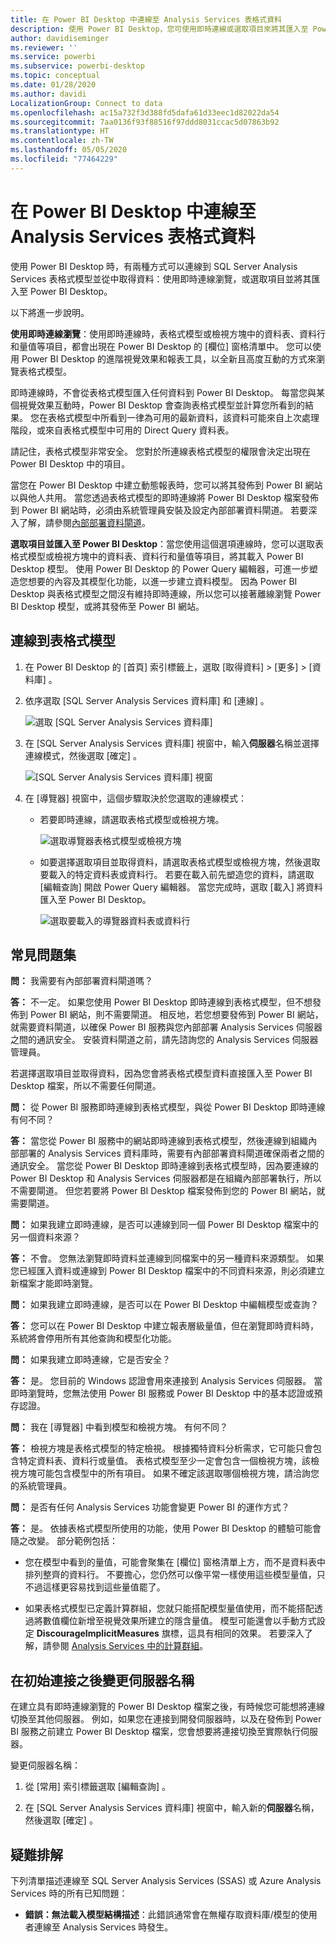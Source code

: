 ```yaml
---
title: 在 Power BI Desktop 中連線至 Analysis Services 表格式資料
description: 使用 Power BI Desktop，您可使用即時連線或選取項目來將其匯入至 Power BI Desktop，以連線到 SQL Server Analysis Services 表格式模型來取得資料。
author: davidiseminger
ms.reviewer: ''
ms.service: powerbi
ms.subservice: powerbi-desktop
ms.topic: conceptual
ms.date: 01/28/2020
ms.author: davidi
LocalizationGroup: Connect to data
ms.openlocfilehash: ac15a732f3d388fd5dafa61d33eec1d82022da54
ms.sourcegitcommit: 7aa0136f93f88516f97ddd8031ccac5d07863b92
ms.translationtype: HT
ms.contentlocale: zh-TW
ms.lasthandoff: 05/05/2020
ms.locfileid: "77464229"
---
```

# <a name="connect-to-analysis-services-tabular-data-in-power-bi-desktop"></a>在 Power BI Desktop 中連線至 Analysis Services 表格式資料
使用 Power BI Desktop 時，有兩種方式可以連線到 SQL Server Analysis Services 表格式模型並從中取得資料：使用即時連線瀏覽，或選取項目並將其匯入至 Power BI Desktop。

以下將進一步說明。

**使用即時連線瀏覽**：使用即時連線時，表格式模型或檢視方塊中的資料表、資料行和量值等項目，都會出現在 Power BI Desktop 的 [欄位]  窗格清單中。 您可以使用 Power BI Desktop 的進階視覺效果和報表工具，以全新且高度互動的方式來瀏覽表格式模型。

即時連線時，不會從表格式模型匯入任何資料到 Power BI Desktop。 每當您與某個視覺效果互動時，Power BI Desktop 會查詢表格式模型並計算您所看到的結果。 您在表格式模型中所看到一律為可用的最新資料，該資料可能來自上次處理階段，或來自表格式模型中可用的 Direct Query 資料表。 

請記住，表格式模型非常安全。 您對於所連線表格式模型的權限會決定出現在 Power BI Desktop 中的項目。

當您在 Power BI Desktop 中建立動態報表時，您可以將其發佈到 Power BI 網站以與他人共用。 當您透過表格式模型的即時連線將 Power BI Desktop 檔案發佈到 Power BI 網站時，必須由系統管理員安裝及設定內部部署資料閘道。 若要深入了解，請參閱[內部部署資料閘道](service-gateway-onprem.md)。

**選取項目並匯入至 Power BI Desktop**：當您使用這個選項連線時，您可以選取表格式模型或檢視方塊中的資料表、資料行和量值等項目，將其載入 Power BI Desktop 模型。 使用 Power BI Desktop 的 Power Query 編輯器，可進一步塑造您想要的內容及其模型化功能，以進一步建立資料模型。 因為 Power BI Desktop 與表格式模型之間沒有維持即時連線，所以您可以接著離線瀏覽 Power BI Desktop 模型，或將其發佈至 Power BI 網站。

## <a name="to-connect-to-a-tabular-model"></a>連線到表格式模型
1. 在 Power BI Desktop 的 [首頁]  索引標籤上，選取 [取得資料]   > [更多]   > [資料庫]  。
   
1. 依序選取 [SQL Server Analysis Services 資料庫]  和 [連線]  。
   
   ![選取 [SQL Server Analysis Services 資料庫]](media/desktop-analysis-services-tabular-data/pbid_sqlas_getdata_as.png)
3. 在 [SQL Server Analysis Services 資料庫]  視窗中，輸入**伺服器**名稱並選擇連線模式，然後選取 [確定]  。
   
   ![[SQL Server Analysis Services 資料庫] 視窗](media/desktop-analysis-services-tabular-data/pbid_sqlas_getdata_as_server.png)
4. 在 [導覽器]  視窗中，這個步驟取決於您選取的連線模式：

   - 若要即時連線，請選取表格式模型或檢視方塊。
  
      ![選取導覽器表格式模型或檢視方塊](media/desktop-analysis-services-tabular-data/pbid_sqlas_getdata_as_live.png)
   - 如要選擇選取項目並取得資料，請選取表格式模型或檢視方塊，然後選取要載入的特定資料表或資料行。 若要在載入前先塑造您的資料，請選取 [編輯查詢]  開啟 Power Query 編輯器。 當您完成時，選取 [載入]  將資料匯入至 Power BI Desktop。

      ![選取要載入的導覽器資料表或資料行](media/desktop-analysis-services-tabular-data/pbid_sqlas_getdata_as_select.png)

## <a name="frequently-asked-questions"></a>常見問題集
**問：** 我需要有內部部署資料閘道嗎？

**答：** 不一定。 如果您使用 Power BI Desktop 即時連線到表格式模型，但不想發佈到 Power BI 網站，則不需要閘道。 相反地，若您想要發佈到 Power BI 網站，就需要資料閘道，以確保 Power BI 服務與您內部部署 Analysis Services 伺服器之間的通訊安全。 安裝資料閘道之前，請先諮詢您的 Analysis Services 伺服器管理員。

若選擇選取項目並取得資料，因為您會將表格式模型資料直接匯入至 Power BI Desktop 檔案，所以不需要任何閘道。

**問：** 從 Power BI 服務即時連線到表格式模型，與從 Power BI Desktop 即時連線有何不同？

**答：** 當您從 Power BI 服務中的網站即時連線到表格式模型，然後連線到組織內部部署的 Analysis Services 資料庫時，需要有內部部署資料閘道確保兩者之間的通訊安全。 當您從 Power BI Desktop 即時連線到表格式模型時，因為要連線的 Power BI Desktop 和 Analysis Services 伺服器都是在組織內部部署執行，所以不需要閘道。 但您若要將 Power BI Desktop 檔案發佈到您的 Power BI 網站，就需要閘道。

**問：** 如果我建立即時連線，是否可以連線到同一個 Power BI Desktop 檔案中的另一個資料來源？

**答：** 不會。 您無法瀏覽即時資料並連線到同檔案中的另一種資料來源類型。 如果您已經匯入資料或連線到 Power BI Desktop 檔案中的不同資料來源，則必須建立新檔案才能即時瀏覽。

**問：** 如果我建立即時連線，是否可以在 Power BI Desktop 中編輯模型或查詢？

**答：** 您可以在 Power BI Desktop 中建立報表層級量值，但在瀏覽即時資料時，系統將會停用所有其他查詢和模型化功能。

**問：** 如果我建立即時連線，它是否安全？

**答：** 是。 您目前的 Windows 認證會用來連接到 Analysis Services 伺服器。 當即時瀏覽時，您無法使用 Power BI 服務或 Power BI Desktop 中的基本認證或預存認證。

**問：** 我在 [導覽器] 中看到模型和檢視方塊。 有何不同？

**答：** 檢視方塊是表格式模型的特定檢視。 根據獨特資料分析需求，它可能只會包含特定資料表、資料行或量值。 表格式模型至少一定會包含一個檢視方塊，該檢視方塊可能包含模型中的所有項目。 如果不確定該選取哪個檢視方塊，請洽詢您的系統管理員。

**問：** 是否有任何 Analysis Services 功能會變更 Power BI 的運作方式？

**答：** 是。 依據表格式模型所使用的功能，使用 Power BI Desktop 的體驗可能會隨之改變。 部分範例包括：
* 您在模型中看到的量值，可能會聚集在 [欄位]  窗格清單上方，而不是資料表中排列整齊的資料行。 不要擔心，您仍然可以像平常一樣使用這些模型量值，只不過這樣更容易找到這些量值罷了。

* 如果表格式模型已定義計算群組，您就只能搭配模型量值使用，而不能搭配透過將數值欄位新增至視覺效果所建立的隱含量值。 模型可能還會以手動方式設定 **DiscourageImplicitMeasures** 旗標，這具有相同的效果。 若要深入了解，請參閱 [Analysis Services 中的計算群組](https://docs.microsoft.com/analysis-services/tabular-models/calculation-groups#benefits)。

## <a name="to-change-the-server-name-after-initial-connection"></a>在初始連接之後變更伺服器名稱
在建立具有即時連線瀏覽的 Power BI Desktop 檔案之後，有時候您可能想將連線切換至其他伺服器。 例如，如果您在連接到開發伺服器時，以及在發佈到 Power BI 服務之前建立 Power BI Desktop 檔案，您會想要將連接切換至實際執行伺服器。

變更伺服器名稱：

1. 從 [常用]  索引標籤選取 [編輯查詢]  。

2. 在 [SQL Server Analysis Services 資料庫]  視窗中，輸入新的**伺服器**名稱，然後選取 [確定]  。

   
## <a name="troubleshooting"></a>疑難排解 
下列清單描述連線至 SQL Server Analysis Services (SSAS) 或 Azure Analysis Services 時的所有已知問題： 

* **錯誤：無法載入模型結構描述**：此錯誤通常會在無權存取資料庫/模型的使用者連線至 Analysis Services 時發生。

